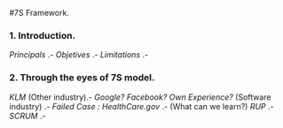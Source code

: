 #7S Framework.

### 1. Introduction.
*Principals* .-
*Objetives* .-
*Limitations* .-
### 2. Through the eyes of 7S model.
*KLM* (Other industry).-
*Google? Facebook? Own Experience?* (Software industry) .-
*Failed Case : HealthCare.gov* .- (What can we learn?)
*RUP* .-
*SCRUM* .-

